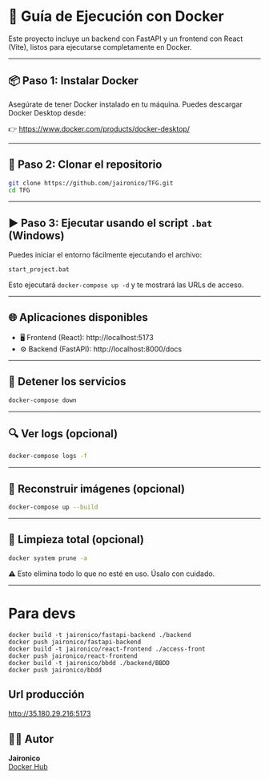 
# 🐳 Guía de Ejecución con Docker

Este proyecto incluye un backend con FastAPI y un frontend con React (Vite), listos para ejecutarse completamente en Docker.

---

## 📦 Paso 1: Instalar Docker

Asegúrate de tener Docker instalado en tu máquina. Puedes descargar Docker Desktop desde:

👉 https://www.docker.com/products/docker-desktop/

---

## 📁 Paso 2: Clonar el repositorio

```bash
git clone https://github.com/jaironico/TFG.git
cd TFG
```
---

## ▶️ Paso 3: Ejecutar usando el script `.bat` (Windows)

Puedes iniciar el entorno fácilmente ejecutando el archivo:

```bash
start_project.bat
```

Esto ejecutará `docker-compose up -d` y te mostrará las URLs de acceso.

---

## 🌐 Aplicaciones disponibles

- 🖥️ Frontend (React): http://localhost:5173  
- ⚙️ Backend (FastAPI): http://localhost:8000/docs

---

## 🛑 Detener los servicios

```bash
docker-compose down
```

---

## 🔍 Ver logs (opcional)

```bash
docker-compose logs -f
```

---

## 🔧 Reconstruir imágenes (opcional)

```bash
docker-compose up --build
```

---

## 🧼 Limpieza total (opcional)

```bash
docker system prune -a
```

⚠️ Esto elimina todo lo que no esté en uso. Úsalo con cuidado.

---

# Para devs
    docker build -t jaironico/fastapi-backend ./backend
    docker push jaironico/fastapi-backend
    docker build -t jaironico/react-frontend ./access-front
    docker push jaironico/react-frontend
    docker build -t jaironico/bbdd ./backend/BBDD
    docker push jaironico/bbdd

## Url producción
http://35.180.29.216:5173

## 🧑‍💻 Autor

**Jaironico**  
[Docker Hub](https://hub.docker.com/u/jaironico)
